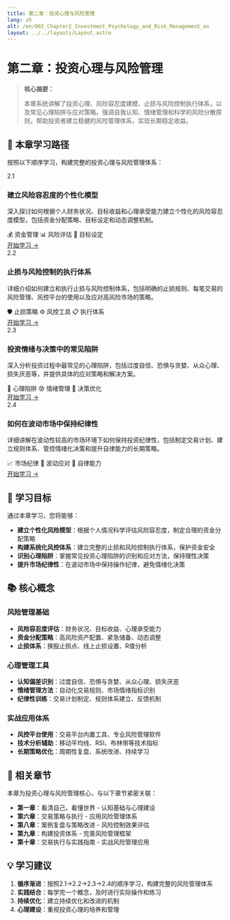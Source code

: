 ```yaml
---
title: 第二章：投资心理与风险管理
lang: zh
alt: /en/002_Chapter2_Investment_Psychology_and_Risk_Management_en
layout: ../../layouts/Layout.astro
---
```




# 第二章：投资心理与风险管理

> **核心摘要：**
> 
> 本章系统讲解了投资心理、风险容忍度建模、止损与风险控制执行体系，以及常见心理陷阱与应对策略。强调自我认知、情绪管理和科学的风险分散原则，帮助投资者建立稳健的风险管理体系，实现长期稳定收益。

## 📖 本章学习路径

按照以下顺序学习，构建完整的投资心理与风险管理体系：

<div class="chapters-grid">
  <div class="chapter-card">
    <div class="chapter-header">
      <span class="chapter-number">2.1</span>
      <h3>建立风险容忍度的个性化模型</h3>
    </div>
    <p>深入探讨如何根据个人财务状况、目标收益和心理承受能力建立个性化的风险容忍度模型，包括资金分配策略、目标设定和动态调整机制。</p>
    <div class="chapter-features">
      <span class="feature-tag">💰 资金管理</span>
      <span class="feature-tag">📊 风险评估</span>
      <span class="feature-tag">🎯 目标设定</span>
    </div>
    <a href="/book1/002_Chapter2/2.1_Personalized_Risk_Tolerance_Model_CN" class="chapter-link">开始学习 →</a>
  </div>

  <div class="chapter-card">
    <div class="chapter-header">
      <span class="chapter-number">2.2</span>
      <h3>止损与风险控制的执行体系</h3>
    </div>
    <p>详细介绍如何建立和执行止损与风险控制体系，包括明确的止损规则、每笔交易的风险管理、风控平台的使用以及应对高风险市场的策略。</p>
    <div class="chapter-features">
      <span class="feature-tag">🛡️ 止损策略</span>
      <span class="feature-tag">⚙️ 风控工具</span>
      <span class="feature-tag">📋 执行体系</span>
    </div>
    <a href="/book1/002_Chapter2/2.2_Stop_Loss_and_Risk_Control_CN" class="chapter-link">开始学习 →</a>
  </div>

  <div class="chapter-card">
    <div class="chapter-header">
      <span class="chapter-number">2.3</span>
      <h3>投资情绪与决策中的常见陷阱</h3>
    </div>
    <p>深入分析投资过程中最常见的心理陷阱，包括过度自信、恐惧与贪婪、从众心理、损失厌恶等，并提供具体的应对策略和解决方案。</p>
    <div class="chapter-features">
      <span class="feature-tag">🧠 心理陷阱</span>
      <span class="feature-tag">😰 情绪管理</span>
      <span class="feature-tag">🎯 决策优化</span>
    </div>
    <a href="/book1/002_Chapter2/2.3_Investment_Emotions_and_Decision_Traps_CN" class="chapter-link">开始学习 →</a>
  </div>

  <div class="chapter-card">
    <div class="chapter-header">
      <span class="chapter-number">2.4</span>
      <h3>如何在波动市场中保持纪律性</h3>
    </div>
    <p>详细讲解在波动性较高的市场环境下如何保持投资纪律性，包括制定交易计划、建立规则体系、管控情绪化决策和提升自律能力的长期策略。</p>
    <div class="chapter-features">
      <span class="feature-tag">📈 市场纪律</span>
      <span class="feature-tag">🌊 波动应对</span>
      <span class="feature-tag">💪 自律能力</span>
    </div>
    <a href="/book1/002_Chapter2/2.4_Maintaining_Discipline_in_Volatile_Markets_CN" class="chapter-link">开始学习 →</a>
  </div>
</div>

## 🎯 学习目标

通过本章学习，您将能够：

- **建立个性化风险模型**：根据个人情况科学评估风险容忍度，制定合理的资金分配策略
- **构建系统化风控体系**：建立完整的止损和风险控制执行体系，保护资金安全
- **识别心理陷阱**：掌握常见投资心理陷阱的识别和应对方法，保持理性决策
- **提升市场纪律性**：在波动市场中保持操作纪律，避免情绪化决策

## 📚 核心概念

### 风险管理基础
- **风险容忍度评估**：财务状况、目标收益、心理承受能力
- **资金分配策略**：高风险资产配置、紧急储备、动态调整
- **止损体系**：换股止损点、线上止损设置、R值分析

### 心理管理工具
- **认知偏差识别**：过度自信、恐惧与贪婪、从众心理、损失厌恶
- **情绪管理方法**：自动化交易规则、市场情绪指标识别
- **纪律性训练**：交易计划制定、规则体系建立、反馈机制

### 实战应用体系
- **风控平台使用**：交易平台内置工具、专业风险管理软件
- **技术分析辅助**：移动平均线、RSI、布林带等技术指标
- **长期策略优化**：周期性复盘、系统改进、持续学习

## 🔗 相关章节

本章为投资心理与风险管理核心，与以下章节紧密关联：

- **第一章**：看清自己，看懂世界 - 认知基础与心理建设
- **第六章**：交易策略与执行 - 应用风险管理体系
- **第八章**：案例复盘与策略改进 - 风险控制效果评估
- **第九章**：构建投资体系 - 完善风险管理框架
- **第十章**：交易执行与实践指南 - 实战风险管理应用

## 💡 学习建议

1. **循序渐进**：按照2.1→2.2→2.3→2.4的顺序学习，构建完整的风险管理体系
2. **实践结合**：每学完一个概念，及时进行实际操作和练习
3. **持续优化**：建立持续优化和改进的机制
4. **心理建设**：重视投资心理的培养和管理
